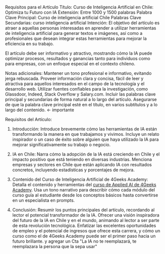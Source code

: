 Requisitos para el Artículo
Título: Curso de Inteligencia Artificial en Chile: Optimiza tu Futuro con IA
Extensión: Entre 1000 y 1500 palabras
Palabra Clave Principal: Curso de inteligencia artificial Chile
Palabras Clave Secundarias:
curso inteligencia artificial
Intención:
El objetivo del artículo es atraer a aquellas personas interesadas en aprender a utilizar herramientas de inteligencia artificial para generar textos e imágenes, así como a profesionales que desean integrar estas herramientas para mejorar la eficiencia en su trabajo.

El artículo debe ser informativo y atractivo, mostrando cómo la IA puede optimizar procesos, resultados y ganancias tanto para individuos como para empresas, con un enfoque especial en el contexto chileno.

Notas adicionales:
Mantener un tono profesional e informativo, evitando jerga rebuscada.
Proveer información clara y concisa, fácil de leer y atractiva para aquellos interesados en el campo de la tecnología y el desarrollo web.
Utilizar fuentes confiables para la investigación, como Glassdoor, Indeed, Stack Overflow y Salary.com.
Incluir las palabras clave principal y secundarias de forma natural a lo largo del artículo.
Asegurarse de que la palabra clave principal esté en el título, en varios subtítulos y a lo largo del contenido.  ← importante

Requisitos del Artículo:
1. Introducción:
Introduce brevemente cómo las herramientas de IA están transformando la manera en que trabajamos y vivimos.
Incluye un relato inspirador o un caso de éxito sobre alguien que haya utilizado la IA para mejorar significativamente su trabajo o negocio.

2. IA en Chile:
Narra cómo la adopción de la IA está creciendo en Chile y el impacto positivo que está teniendo en diversas industrias.
Menciona empresas y sectores en Chile que están aplicando IA con resultados concretos, incluyendo estadísticas y porcentajes de mejora.

3. Contenido del Curso de Inteligencia Artificial de 4Geeks Academy:
Detalla el contenido y herramientas del [curso de Applied AI de 4Geeks Academy](https://4geeksacademy.com/es/coding-bootcamps/curso-inteligencia-artificial).
Usa un tono narrativo para describir cómo cada módulo del curso guía al estudiante desde los conceptos básicos hasta convertirse en un especialista en prompts.


4. Conclusión:
Resumir los puntos principales del artículo, recordando al lector el potencial transformador de la IA.
Ofrecer una visión inspiradora del futuro de la IA en Chile y en el mundo, animando al lector a ser parte de esta revolución tecnológica.
Enfatizar las excelentes oportunidades de empleo y el potencial de ingresos que ofrece esta carrera, y cómo un curso como el de 4Geeks Academy puede ser el primer paso hacia un futuro brillante.
y agregar un Cta "La IA no te reemplazará, te reemplazara la persona que la sepa usar" 
